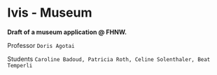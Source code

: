 # Ivis - Museum

**Draft of a museum application @ FHNW.** 

Professor `Doris Agotai`
 
Students `Caroline Badoud, Patricia Roth, Celine Solenthaler, Beat Temperli`